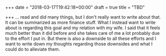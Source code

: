 +++
date = "2018-03-17T19:42:18+00:00"
draft = true
title = "TBD"

+++
... read and did many things, but I don't really want to write about that. It can be summarized as more finance stuff. What I instead want to write about is regarding this goal and my relation with my wife. I said that it feels much better than it did before and she takes care of me a lot probably due to the effort I put in. But there is also a downside to all these efforts and I want to write down my thoughts regarding those downsides and what I could do to alleviate them.